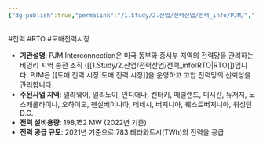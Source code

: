 ```yaml
---
{"dg-publish":true,"permalink":"/1.Study/2.산업/전력산업/전력_info/PJM/","created":"2024-11-20T21:02:29.242+09:00","updated":"2025-06-03T20:07:21.882+09:00"}
---
```


#전력 #RTO #도매전력시장 

- **기관설명**: PJM Interconnection은 미국 동부와 중서부 지역의 전력망을 관리하는 비영리 지역 송전 조직 ([[1.Study/2.산업/전력산업/전력_info/RTO\|RTO]])입니다. PJM은 [[도매 전력 시장\|도매 전력 시장]]을 운영하고 고압 전력망의 신뢰성을 관리합니다
- **주된사업 지역**: 델라웨어, 일리노이, 인디애나, 켄터키, 메릴랜드, 미시간, 뉴저지, 노스캐롤라이나, 오하이오, 펜실베이니아, 테네시, 버지니아, 웨스트버지니아, 워싱턴 D.C.
- **전력 설비용량**: 198,152 MW (2022년 기준)
- **전력 공급 규모**: 2021년 기준으로 783 테라와트시(TWh)의 전력을 공급